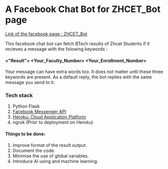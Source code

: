 # A Facebook Chat Bot for ZHCET_Bot page

[Link of the facebook page : ZHCET_Bot](https://www.facebook.com/ZHCET_Bot-1880622842205197/)

This facebook chat bot can fetch BTech results of Zhcet Students if it recieves a message with the folowing keywords :
  #### <"Result"> <Your_Faculty_Number> <Your_Enrollment_Number>
Your message can have extra words too. It does not matter until these three keywords are present.
As a default reply, the bot replies with the same message you send to it.

### Tech stack 
1. Python Flask
2. [Facebook Messenger API](https://developers.facebook.com/docs/messenger-platform/)
3. [Heroku: Cloud Application Platform](https://www.heroku.com/)
4. ngrok (Prior to deployment on Heroku)

#### Things to be done:
1. Improve format of the result output.
2. Document the code.
3. Minimise the use of global variables.
4. Introduce AI using and machine learning.
